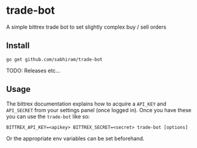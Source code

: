 # trade-bot

A simple bittrex trade bot to set slightly complex buy / sell orders

## Install

```
go get github.com/sabhiram/trade-bot
```

TODO: Releases etc...

## Usage

The bittrex documentation explains how to acquire a `API_KEY` and `API_SECRET` from your settings panel (once logged in).  Once you have these you can use the `trade-bot` like so:

```
BITTREX_API_KEY=<apikey> BITTREX_SECRET=<secret> trade-bot [options]
```

Or the appropriate env variables can be set beforehand.

